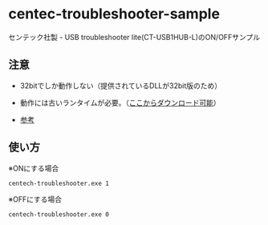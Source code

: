 # centec-troubleshooter-sample
センテック社製 - USB troubleshooter lite(CT-USB1HUB-L)のON/OFFサンプル

## 注意

* 32bitでしか動作しない（提供されているDLLが32bit版のため）

* 動作には古いランタイムが必要。（[ここからダウンロード可能](https://www.microsoft.com/ja-jp/download/details.aspx?id=26999 "Microsoft Visual C++ 2010 Service Pack 1 再頒布可能パッケージ MFC のセキュリティ更新プログラム")）

* [参考](https://www.century.co.jp/products/ct-usb1hub-l.html "USB troubleshooter lite (CT-USB1HUB-L)")

## 使い方

※ONにする場合

```
centech-troubleshooter.exe 1
```

※OFFにする場合

```
centech-troubleshooter.exe 0
```
